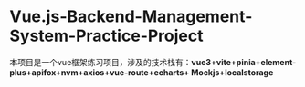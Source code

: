 # Vue.js-Backend-Management-System-Practice-Project

本项目是一个vue框架练习项目，涉及的技术栈有：**vue3+vite+pinia+element-plus+apifox+nvm+axios+vue-route+echarts+ Mockjs+localstorage**
